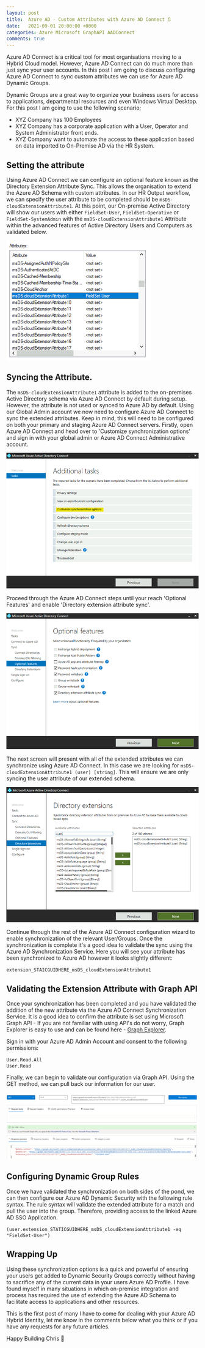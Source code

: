 ```yaml
---
layout: post
title:  Azure AD - Custom Attributes with Azure AD Connect 🔃
date:   2021-09-01 20:00:00 +0000
categories: Azure Microsoft GraphAPI AADConnect
comments: true
---
```


Azure AD Connect is a critical tool for most organisations moving to a Hybrid Cloud model. However, Azure AD Connect can do much more than just sync your user accounts. In this post I am going to discuss configuring Azure AD Connect to sync custom attributes we can use for Azure AD Dynamic Groups. 

Dynamic Groups are a great way to organize your business users for access to applications, departmental resources and even Windows Virtual Desktop. For this post I am going to use the following scenario; 

- XYZ Company has 100 Employees
- XYZ Company has a corporate application with a User, Operator and System Administrator front ends. 
- XYZ Company want to automate the access to these application based on data imported to On-Premise AD via the HR System. 

## Setting the attribute

Using Azure AD Connect we can configure an optional feature known as the Directory Extension Attribute Sync. This allows the organisation to extend the Azure AD Schema with custom attributes. In our HR Output workflow, we can specify the user attribute to be completed should be `msDS-cloudExtensionAttribute1`. At this point, our On-premise Active Directory will show our users with either `FieldSet-User`, `FieldSet-Operative` or `FieldSet-SystemAdmin` with the `msDS-cloudExtensionAttribute1` Attribute within the advanced features of Active Directory Users and Computers as validated below.

![ADAttribute1](/assets/10/AADC/ADatt1.png)

## Syncing the Attribute. 

The `msDS-cloudExtensionAttribute1` attribute is added to the on-premises Active Directory schema via Azure AD Connect by default during setup. However, the attribute is not used or synced to Azure AD by default. Using our Global Admin account we now need to configure Azure AD Connect to sync the extended attributes. Keep in mind, this will need to be configured on both your primary and staging Azure AD Connect servers. Firstly, open Azure AD Connect and head over to 'Customize synchronization options' and sign in with your global admin or Azure AD Connect Administrative account. 

![AADC Step 1](/assets/10/AADC/AADC01.png)

Proceed through the Azure AD Connect steps until your reach 'Optional Features' and enable 'Directory extension attribute sync'.

![AADC Step 2](/assets/10/AADC/AADC02.png)

The next screen will present with all of the extended attributes we can synchronize using Azure AD Connect. In this case we are looking for `msDS-cloudExtensionAttribute1 (user) [string]`. This will ensure we are only syncing the user attribute of our extended schema. 

![AADC Step 3](/assets/10/AADC/AADC03.png)

Continue through the rest of the Azure AD Connect configuration wizard to enable synchronization of the relevant User/Groups. Once the synchronization is complete it's a good idea to validate the sync using the Azure AD Synchronization Service. Here you will see your attribute has been synchronized to Azure AD however it looks slightly different:

``` 
extension_STAICGUIDHERE_msDS_cloudExtensionAttribute1 
```

## Validating the Extension Attribute with Graph API

Once your synchronization has been completed and you have validated the addition of the new attribute via the Azure AD Connect Synchronization Service. It is a good idea to confirm the attribute is set using Microsoft Graph API - If you are not familiar with using API's do not worry, Graph Explorer is easy to use and can be found here - [Graph Explorer](https://developer.microsoft.com/en-us/graph/graph-explorer). 

Sign in with your Azure AD Admin Account and consent to the following permissions:

```
User.Read.All
User.Read
```

Finally, we can begin to validate our configuration via Graph API. Using the GET method, we can pull back our information for our user. 

![GraphAPI](/assets/10/AADC/GraphAPI1.png)

## Configuring Dynamic Group Rules

Once we have validated the synchronization on both sides of the pond, we can then configure our Azure AD Dynamic Security with the following rule syntax. The rule syntax will validate the extended attribute for a match and pull the user into the group. Therefore, providing access to the linked Azure AD SSO Application.

```
(user.extension_STATICGUIDHERE_msDS_cloudExtensionAttribute1 -eq "FieldSet-User")
```

## Wrapping Up

Using these synchronization options is a quick and powerful of ensuring your users get added to Dynamic Security Groups correctly without having to sacrifice any of the current data in your users Azure AD Profile. I have found myself in many situations in which on-premise integration and process has required the use of extending the Azure AD Schema to facilitate access to applications and other resources. 

This is the first post of many I have to come for dealing with your Azure AD Hybrid Identity, let me know in the comments below what you think or if you have any requests for any future articles. 

Happy Building 
Chris 👋
